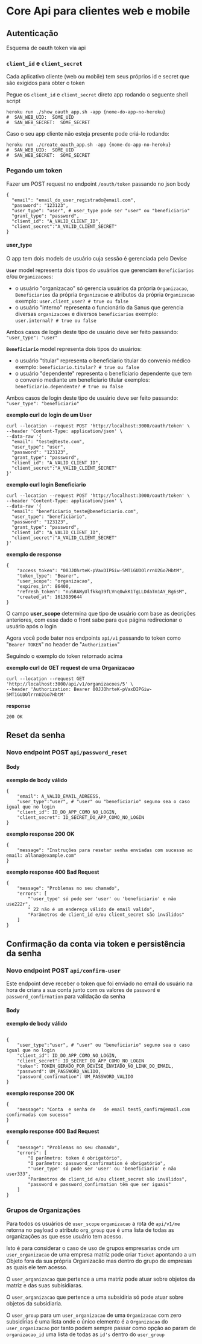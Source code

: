 
# Core Api  para clientes web e mobile

## Autenticação
Esquema de oauth token via api

### `client_id` e `client_secret`
Cada aplicativo cliente (web ou mobile) tem seus próprios id e secret que são exigidos para obter o token

Pegue os `client_id` e `client_secret` direto app rodando o seguente shell script

```
heroku run ./show_oauth_app.sh -app {nome-do-app-no-heroku}
#  SAN_WEB_UID:  SOME_UID
#  SAN_WEB_SECRET:  SOME_SECRET
```

Caso o seu app cliente não esteja presente pode criá-lo rodando:

```
heroku run ./create_oauth_app.sh -app {nome-do-app-no-heroku}
#  SAN_WEB_UID:  SOME_UID
#  SAN_WEB_SECRET:  SOME_SECRET
```
### Pegando um token

Fazer um POST request no endpoint `/oauth/token` passando no json body
```
{
  "email": "email_do_user_registrado@email.com",
  "password": "123123",
  "user_type": "user", # user_type pode ser "user" ou "beneficiario"
  "grant_type": "password",
  "client_id": "A_VALID_CLIENT_ID",
  "client_secret":"A_VALID_CLIENT_SECRET"
}
```

#### user_type
O  app tem dois models de usuário cuja sessão é gerenciada pelo Devise

**`User`** model representa dois tipos do usuários que gerenciam `Beneficiarios` e/ou `Organizacoes`:
 - o usuário "organizacao" só gerencia usuários da própria `Organizacao`, `Beneficiarios` da própria `Organizacao` e atributos da própria `Organizacao` exemplo: `user.client_user? # true ou false` 
 - o usuário "interno" representa o funcionário da Sanus que gerencia diversas  `organizacoes` e diversos `beneficiarios` exemplo: `user.internal? # true ou false`

Ambos casos de login deste tipo de usuário deve ser feito passando: `"user_type": "user"`

**`Beneficiario`** model representa dois tipos do usuários:
 - o usuário "titular" representa o beneficiario titular do convenio médico exemplo: `beneficiario.titular? # true ou false`
 - o usuário "dependente" representa o beneficiario dependente que tem o convenio mediante um beneficiario titular exemplos: `beneficiario.dependente? # true ou false`


Ambos casos de login deste tipo de usuário deve ser feito passando: `"user_type": "beneficiario"`


**exemplo curl de login de um User**

```
curl --location --request POST 'http://localhost:3000/oauth/token' \
--header 'Content-Type: application/json' \
--data-raw '{
  "email": "teste@teste.com",
  "user_type": "user",
  "password": "123123",
  "grant_type": "password",
  "client_id": "A_VALID_CLIENT_ID",
  "client_secret":"A_VALID_CLIENT_SECRET"
}'

```

**exemplo curl login Beneficiario**

```
curl --location --request POST 'http://localhost:3000/oauth/token' \
--header 'Content-Type: application/json' \
--data-raw '{
  "email": "beneficiario_teste@beneficiario.com",
  "user_type": "beneficiario",
  "password": "123123",
  "grant_type": "password",
  "client_id": "A_VALID_CLIENT_ID",
  "client_secret":"A_VALID_CLIENT_SECRET"
}'

```

**exemplo de response**

```
{
    "access_token": "00JJOhrteK-pVaxDIPGiw-5MTiGUDOlrrnU2Go7HbtM",
    "token_type": "Bearer",
    "user_scope": "organizacao",
    "expires_in": 86400,
    "refresh_token": "nu5RAWyUlfkkq39fLVnq0wkK1TgLLDdaTm1AY_Rg6sM",
    "created_at": 1613939644
}

```
O campo **user_scope** determina que tipo de usuário com base as decrições anteriores, com esse dado o front sabe para que página redirecionar o usuário após o login


Agora você pode bater nos endpoints `api/v1`  passando to token como "`Bearer TOKEN`" no header de "`Authorization`"

Seguindo o exemplo do token retornado acima

**exemplo curl de GET request de uma Organizacao**

```
curl --location --request GET 'http://localhost:3000/api/v1/organizacoes/5' \
--header 'Authorization: Bearer 00JJOhrteK-pVaxDIPGiw-5MTiGUDOlrrnU2Go7HbtM'
```

**response**

```
200 OK
```
## Reset da senha

### Novo endpoint POST `api/password_reset` 

#### Body

**exemplo de body válido**
```
{
    "email": A_VALID_EMAIL_ADREESS,
    "user_type":"user", # "user" ou "beneficiario" seguno sea o caso igual que no login
    "client_id": ID_DO_APP_COMO_NO_LOGIN,
    "client_secret": ID_SECRET_DO_APP_COMO_NO_LOGIN
}

```

**exemplo response 200 OK**

```
{
    "message": "Instruções para resetar senha enviadas com sucesso ao email: allana@example.com"
}
```

**exemplo response 400 Bad Request**
```
{
    "message": "Problemas no seu chamado",
    "errors": [
        "'user_type' só pode ser 'user' ou 'beneficiario' e não use222r",
        " 22 não é um endereço válido de email valido",
        "Parâmetros de client_id e/ou client_secret são inválidos"
    ]
}
```



## Confirmação da conta via token e persistência da senha

### Novo endpoint POST `api/confirm-user` 

Este endpoint deve receber o token que foi enviado no email do usuário na hora de criara a sua conta junto com os valores de `password` e `password_confirmation` para validação da senha


#### Body

**exemplo de body válido**
```

{
    "user_type":"user", # "user" ou "beneficiario" seguno sea o caso igual que no login
    "client_id": ID_DO_APP_COMO_NO_LOGIN,
    "client_secret": ID_SECRET_DO_APP_COMO_NO_LOGIN
    "token": TOKEN_GERADO_POR_DEVISE_ENVIADO_NO_LINK_DO_EMAIL,
    "password": UM_PASSWORD_VALIDO,
    "password_confirmation": UM_PASSWORD_VALIDO
}

```

**exemplo response 200 OK**

```
{
    "message": "Conta  e senha de   de email test5_confirm@email.com confirmadas com sucesso"
}
```

**exemplo response 400 Bad Request**
```
{
    "message": "Problemas no seu chamado",
    "errors": [
        "O parâmetro: token é obrigatório",
        "O parâmetro: password_confirmation é obrigatório",
        "'user_type' só pode ser 'user' ou 'beneficiario' e não user333",
        "Parâmetros de client_id e/ou client_secret são inválidos",
        "password e password_confirmation têm que ser iguais"
    ]
}
```
### Grupos de  Organizações


Para todos os usuários de  `user_scope` `organizacao` a rota de `api/v1/me` retorna no payload o atributo `org_group` que é uma lista de todas as organizações as que esse usuário tem acesso.

Isto é para considerar o caso de uso de grupos empresarias onde um `user_organizacao`  de uma empresa matriz pode criar `Ticket` apontando   a um Objeto fora da sua própria Organizacão mas dentro do  grupo de empresas as quais ele tem acesso.

O `user_organizacao` que pertence  a uma matriz pode atuar sobre objetos da matriz e das suas subisidiaras. 

O `user_organizacao` que pertence  a uma subsidiria só pode atuar sobre objetos da subsidiaria. 

O `user_group` para um `user_organizacao` de uma `Organizacao` com zero subsidirias é uma lista onde o único elemento é a `Organizacao` do `user_organizacao`  por tanto podem sempre passar como opção ao param de `organizacao_id` uma lista de todas as `id's` dentro do `user_group`

